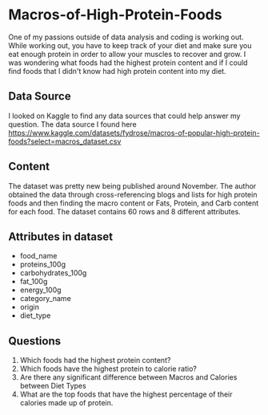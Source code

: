 # Macros-of-High-Protein-Foods

One of my passions outside of data analysis and coding is working out. While working out, you have to keep track of your diet and make sure you eat enough protein in order to allow your muscles to recover and grow. I was wondering what foods had the highest protein content and if I could find foods that I didn't know had high protein content into my diet. 

## Data Source

I looked on Kaggle to find any data sources that could help answer my question. The data source I found here https://www.kaggle.com/datasets/fydrose/macros-of-popular-high-protein-foods?select=macros_dataset.csv

## Content
The dataset was pretty new being published around November. The author obtained the data through cross-referencing blogs and lists for high protein foods and then finding the macro content or Fats, Protein, and Carb content for each food. The dataset contains 60 rows and 8 different attributes.

## Attributes in dataset

* food_name
* proteins_100g
* carbohydrates_100g
* fat_100g
* energy_100g
* category_name
* origin
* diet_type

## Questions

1. Which foods had the highest protein content?
2. Which foods have the highest protein to calorie ratio?
3. Are there any significant difference between Macros and Calories between Diet Types
4. What are the top foods that have the highest percentage of their calories made up of protein.
